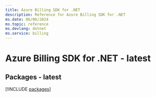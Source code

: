 ```yaml
---
title: Azure Billing SDK for .NET
description: Reference for Azure Billing SDK for .NET
ms.date: 06/06/2024
ms.topic: reference
ms.devlang: dotnet
ms.service: billing
---
```

# Azure Billing SDK for .NET - latest
## Packages - latest
[!INCLUDE [packages](billing-index.md)]